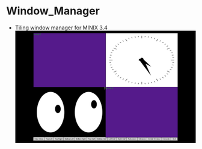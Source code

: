 # Window_Manager
* Tiling window manager for MINIX 3.4
  ![Tiling_Window Manager](https://github.com/LuisPard011/Window_Manager/blob/master/Images/lwm_screenshot.png)
